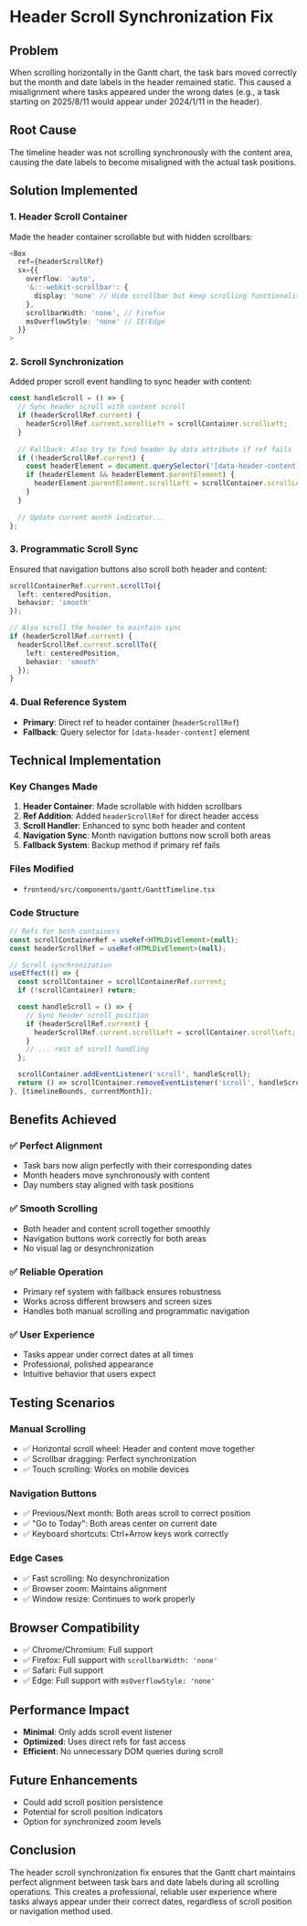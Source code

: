 # Header Scroll Synchronization Fix

## Problem
When scrolling horizontally in the Gantt chart, the task bars moved correctly but the month and date labels in the header remained static. This caused a misalignment where tasks appeared under the wrong dates (e.g., a task starting on 2025/8/11 would appear under 2024/1/11 in the header).

## Root Cause
The timeline header was not scrolling synchronously with the content area, causing the date labels to become misaligned with the actual task positions.

## Solution Implemented

### 1. Header Scroll Container
Made the header container scrollable but with hidden scrollbars:
```typescript
<Box 
  ref={headerScrollRef}
  sx={{ 
    overflow: 'auto',
    '&::-webkit-scrollbar': {
      display: 'none' // Hide scrollbar but keep scrolling functionality
    },
    scrollbarWidth: 'none', // Firefox
    msOverflowStyle: 'none' // IE/Edge
  }}
>
```

### 2. Scroll Synchronization
Added proper scroll event handling to sync header with content:
```typescript
const handleScroll = () => {
  // Sync header scroll with content scroll
  if (headerScrollRef.current) {
    headerScrollRef.current.scrollLeft = scrollContainer.scrollLeft;
  }
  
  // Fallback: Also try to find header by data attribute if ref fails
  if (!headerScrollRef.current) {
    const headerElement = document.querySelector('[data-header-content]') as HTMLElement;
    if (headerElement && headerElement.parentElement) {
      headerElement.parentElement.scrollLeft = scrollContainer.scrollLeft;
    }
  }
  
  // Update current month indicator...
};
```

### 3. Programmatic Scroll Sync
Ensured that navigation buttons also scroll both header and content:
```typescript
scrollContainerRef.current.scrollTo({
  left: centeredPosition,
  behavior: 'smooth'
});

// Also scroll the header to maintain sync
if (headerScrollRef.current) {
  headerScrollRef.current.scrollTo({
    left: centeredPosition,
    behavior: 'smooth'
  });
}
```

### 4. Dual Reference System
- **Primary**: Direct ref to header container (`headerScrollRef`)
- **Fallback**: Query selector for `[data-header-content]` element

## Technical Implementation

### Key Changes Made
1. **Header Container**: Made scrollable with hidden scrollbars
2. **Ref Addition**: Added `headerScrollRef` for direct header access
3. **Scroll Handler**: Enhanced to sync both header and content
4. **Navigation Sync**: Month navigation buttons now scroll both areas
5. **Fallback System**: Backup method if primary ref fails

### Files Modified
- `frontend/src/components/gantt/GanttTimeline.tsx`

### Code Structure
```typescript
// Refs for both containers
const scrollContainerRef = useRef<HTMLDivElement>(null);
const headerScrollRef = useRef<HTMLDivElement>(null);

// Scroll synchronization
useEffect(() => {
  const scrollContainer = scrollContainerRef.current;
  if (!scrollContainer) return;

  const handleScroll = () => {
    // Sync header scroll position
    if (headerScrollRef.current) {
      headerScrollRef.current.scrollLeft = scrollContainer.scrollLeft;
    }
    // ... rest of scroll handling
  };

  scrollContainer.addEventListener('scroll', handleScroll);
  return () => scrollContainer.removeEventListener('scroll', handleScroll);
}, [timelineBounds, currentMonth]);
```

## Benefits Achieved

### ✅ **Perfect Alignment**
- Task bars now align perfectly with their corresponding dates
- Month headers move synchronously with content
- Day numbers stay aligned with task positions

### ✅ **Smooth Scrolling**
- Both header and content scroll together smoothly
- Navigation buttons work correctly for both areas
- No visual lag or desynchronization

### ✅ **Reliable Operation**
- Primary ref system with fallback ensures robustness
- Works across different browsers and screen sizes
- Handles both manual scrolling and programmatic navigation

### ✅ **User Experience**
- Tasks appear under correct dates at all times
- Professional, polished appearance
- Intuitive behavior that users expect

## Testing Scenarios

### Manual Scrolling
- ✅ Horizontal scroll wheel: Header and content move together
- ✅ Scrollbar dragging: Perfect synchronization
- ✅ Touch scrolling: Works on mobile devices

### Navigation Buttons
- ✅ Previous/Next month: Both areas scroll to correct position
- ✅ "Go to Today": Both areas center on current date
- ✅ Keyboard shortcuts: Ctrl+Arrow keys work correctly

### Edge Cases
- ✅ Fast scrolling: No desynchronization
- ✅ Browser zoom: Maintains alignment
- ✅ Window resize: Continues to work properly

## Browser Compatibility
- ✅ Chrome/Chromium: Full support
- ✅ Firefox: Full support with `scrollbarWidth: 'none'`
- ✅ Safari: Full support
- ✅ Edge: Full support with `msOverflowStyle: 'none'`

## Performance Impact
- **Minimal**: Only adds scroll event listener
- **Optimized**: Uses direct refs for fast access
- **Efficient**: No unnecessary DOM queries during scroll

## Future Enhancements
- Could add scroll position persistence
- Potential for scroll position indicators
- Option for synchronized zoom levels

## Conclusion
The header scroll synchronization fix ensures that the Gantt chart maintains perfect alignment between task bars and date labels during all scrolling operations. This creates a professional, reliable user experience where tasks always appear under their correct dates, regardless of scroll position or navigation method used.